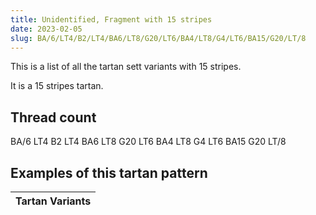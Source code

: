 ```yaml
---
title: Unidentified, Fragment with 15 stripes
date: 2023-02-05
slug: BA/6/LT4/B2/LT4/BA6/LT8/G20/LT6/BA4/LT8/G4/LT6/BA15/G20/LT/8
---
```

This is a list of all the tartan sett variants with 15 stripes.

It is a 15 stripes tartan.


## Thread count
BA/6 LT4 B2 LT4 BA6 LT8 G20 LT6 BA4 LT8 G4 LT6 BA15 G20 LT/8

## Examples of this tartan pattern

| Tartan Variants |
|---------------|
